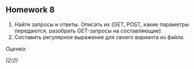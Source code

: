 ## Homework 8

1. Найти запросы и ответы. Описать их (GET, POST, какие параметры передаются, разобрать GET-запросы на составляющие).
2. Составить регулярное выражение для своего варианта из файла.

_Оценка:_

_(2/2)_
